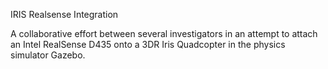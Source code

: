 IRIS Realsense Integration

A collaborative effort between several investigators in an attempt to attach an Intel RealSense D435 onto a 3DR Iris Quadcopter in the physics simulator Gazebo.
